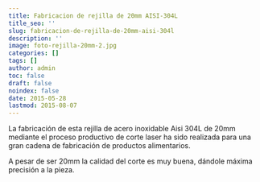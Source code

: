 ```yaml
---
title: Fabricacion de rejilla de 20mm AISI-304L
title_seo: ''
slug: fabricacion-de-rejilla-de-20mm-aisi-304l
description: ''
image: foto-rejilla-20mm-2.jpg
categories: []
tags: []
author: admin
toc: false
draft: false
noindex: false
date: 2015-05-28
lastmod: 2015-08-07
---
```

La fabricación de esta rejilla de acero inoxidable Aisi 304L de 20mm
mediante el proceso productivo de corte laser ha sido realizada para una
gran cadena de fabricación de productos alimentarios.

A pesar de ser 20mm la calidad del corte es muy buena, dándole máxima
precisión a la pieza.
